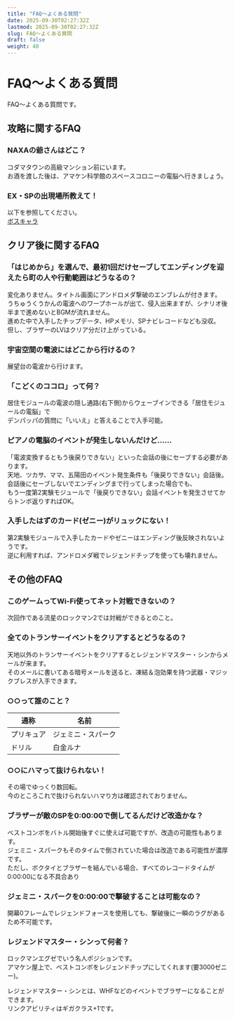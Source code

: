 ```yaml
---
title: "FAQ～よくある質問"
date: 2025-09-30T02:27:32Z
lastmod: 2025-09-30T02:27:32Z
slug: FAQ～よくある質問
draft: false
weight: 40
---
```


# FAQ～よくある質問

FAQ～よくある質問です。

## 攻略に関するFAQ

### NAXAの爺さんはどこ？
コダマタウンの高級マンション前にいます。<br />
お酒を渡した後は、アマケン科学館のスペースコロニーの電脳へ行きましょう。

### EX・SPの出現場所教えて！

以下を参照してください。
<br />
[ボスキャラ](docs/ボスキャラ)

## クリア後に関するFAQ

### 「はじめから」を選んで、最初1回だけセーブしてエンディングを迎えたら町の人や行動範囲はどうなるの？
変化ありません。タイトル画面にアンドロメダ撃破のエンブレムが付きます。<br />
うちゅうくうかんの電波へのワープホールが出て、侵入出来ますが、シナリオ後半まで進めないとBGMが流れません。<br />
進めた中で入手したチップデータ、HPメモリ、SPナビレコードなども没収。<br />
但し、ブラザーのLVはクリア分だけ上がっている。
### 宇宙空間の電波にはどこから行けるの？
展望台の電波から行けます。
### 「こどくのココロ」って何？
居住モジュールの電波の隠し通路(右下側)からウェーブインできる「居住モジュールの電脳」で<br />
デンパッパの質問に「いいえ」と答えることで入手可能。

### ピアノの電脳のイベントが発生しないんだけど……
「電波変換するともう後戻りできない」といった会話の後にセーブする必要があります。<br />
天地、ツカサ、ママ、五陽田のイベント発生条件も「後戻りできない」会話後。<br />
会話後にセーブしないでエンディングまで行ってしまった場合でも、<br />
もう一度第2実験モジュールで「後戻りできない」会話イベントを発生させてからトンボ返りすればOK。
### 入手したはずのカード(ゼニー)がリュックにない！
第2実験モジュールで入手したカードやゼニーはエンディング後反映されないようです。<br />
逆に利用すれば、アンドロメダ戦でレジェンドチップを使っても壊れません。

## その他のFAQ

### このゲームってWi-Fi使ってネット対戦できないの？
次回作である流星のロックマン2では対戦ができるとのこと。

### 全てのトランサーイベントをクリアするとどうなるの？
天地以外のトランサーイベントをクリアするとレジェンドマスター・シンからメールが来ます。<br />
そのメールに書いてある暗号メールを送ると、凍結＆泡効果を持つ武器・マジックブレスが入手できます。
### ○○って誰のこと？

|通称|名前|
|---|---|
|プリキュア|ジェミニ・スパーク|
|ドリル|白金ルナ|

### ○○にハマって抜けられない！
その場でゆっくり数回転。<br />
今のところこれで抜けられないハマり方は確認されておりません。

### ブラザーが敵のSPを0:00:00で倒してるんだけど改造かな？
ベストコンボをバトル開始後すぐに使えば可能ですが、改造の可能性もあります。<br />
ジェミニ・スパークもそのタイムで倒されていた場合は改造である可能性が濃厚です。<br />
ただし、ボクタイとブラザーを結んでいる場合、すべてのレコードタイムが0:00:00になる不具合あり

### ジェミニ・スパークを0:00:00で撃破することは可能なの？
開幕0フレームでレジェンドフォースを使用しても、撃破後に一瞬のラグがあるため不可能です。

### レジェンドマスター・シンって何者？
ロックマンエグゼでいう名人ポジションです。<br />
アマケン屋上で、ベストコンボをレジェンドチップにしてくれます(要3000ゼニー)。

レジェンドマスター・シンとは、WHFなどのイベントでブラザーになることができます。<br />
リンクアビリティはギガクラス+1です。